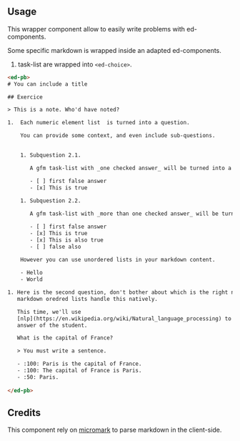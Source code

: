 ## Usage

This wrapper component allow to easily write problems with ed-components.

Some specific markdown is wrapped inside an adapted ed-components.

1. task-list are wrapped into `<ed-choice>`.

```html
<ed-pb>
# You can include a title

## Exercice

> This is a note. Who'd have noted?

1.  Each numeric element list  is turned into a question.

    You can provide some context, and even include sub-questions.

    
    1. Subquestion 2.1.

       A gfm task-list with _one checked answer_ will be turned into a **single choice question**.

       - [ ] first false answer
       - [x] This is true
    
    1. Subquestion 2.2.

       A gfm task-list with _more than one checked answer_ will be turned into a **multiple choice question**.

       - [ ] first false answer
       - [x] This is true
       - [x] This is also true
       - [ ] false also

    However you can use unordered lists in your markdown content. 
    
    - Hello
    - World

1. Here is the second question, don't bother about which is the right number,
   markdown oredred lists handle this natively.

   This time, we'll use
   [nlp](https://en.wikipedia.org/wiki/Natural_language_processing) to score the
   answer of the student.

   What is the capital of France?

   > You must write a sentence. 

   - :100: Paris is the capital of France.
   - :100: The capital of France is Paris.
   - :50: Paris.
       
</ed-pb>
```


## Credits

This component rely on [micromark](https://github.com/micromark) to parse
markdown in the client-side.